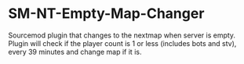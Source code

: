 # SM-NT-Empty-Map-Changer
Sourcemod plugin that changes to the nextmap when server is empty.
Plugin will check if the player count is 1 or less (includes bots and stv), every 39 minutes and change map if it is.
